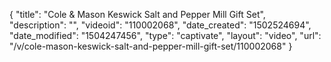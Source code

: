 {
    "title": "Cole &amp; Mason Keswick Salt and Pepper Mill Gift Set",
    "description": "",
    "videoid": "110002068",
    "date_created": "1502524694",
    "date_modified": "1504247456",
    "type": "captivate",
    "layout": "video",
    "url": "\/v\/cole-mason-keswick-salt-and-pepper-mill-gift-set\/110002068"
}